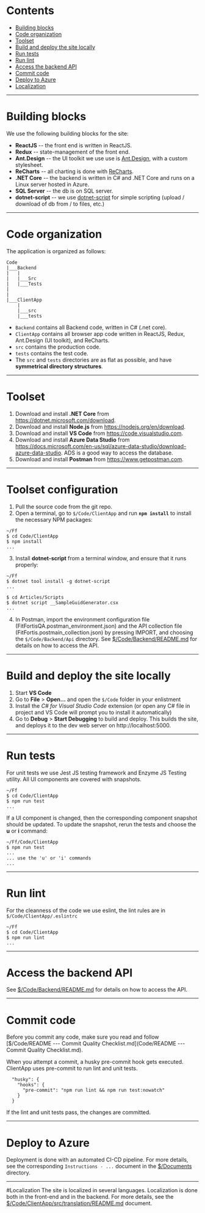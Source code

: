# Contents
* [Building blocks](#building-blocks)
* [Code organization](#code-organization)
* [Toolset](#toolset)
* [Build and deploy the site locally](#build-and-deploy-the-site-locally)
* [Run tests](#run-tests)
* [Run lint](#run-lint)
* [Access the backend API](#access-the-backend-api)
* [Commit code](#commit-code)
* [Deploy to Azure](#deploy-to-azure)
* [Localization](#localization)



---
# Building blocks
We use the following building blocks for the site:

* **ReactJS** -- the front end is written in ReactJS.
* **Redux** -- state-management of the front end.
* **Ant.Design** -- the UI toolkit we use use is [Ant.Design](https://ant.design/), with a custom stylesheet.
* **ReCharts** -- all charting is done with [ReCharts](https://recharts.org/en-US/).
* **.NET Core** -- the backend is written in C# and .NET Core and runs on a Linux server hosted in Azure.
* **SQL Server** -- the db is on SQL server.
* **dotnet-script** -- we use [dotnet-script](https://github.com/filipw/dotnet-script) for simple scripting (upload / download of db from / to files, etc.)



---
# Code organization
The application is organized as follows:
```
Code
|___Backend
|   |
|   |___Src
|   |___Tests
|
|
|___ClientApp
    |
    |___src
    |___tests
```
* `Backend` contains all Backend code, written in C# (.net core).
* `ClientApp` contains all browser app code written in ReactJS, Redux, Ant.Design (UI toolkit), and ReCharts.
* `src` contains the production code. 
* `tests` contains the test code.
* The `src` and `tests` directories are as flat as possible, and have **symmetrical directory structures**.



---
# Toolset
1. Download and install **.NET Core** from  https://dotnet.microsoft.com/download.
2. Download and install **Node.js** from https://nodejs.org/en/download.
3. Download and install **VS Code** from https://code.visualstudio.com.
4. Download and install **Azure Data Studio** from https://docs.microsoft.com/en-us/sql/azure-data-studio/download-azure-data-studio. ADS is a good way to access the database.
5. Download and install **Postman** from https://www.getpostman.com. 



---
# Toolset configuration
1. Pull the source code from the git repo.
2. Open a terminal, go to `$/Code/ClientApp` and run **`npm install`** to install the necessary NPM packages:
```
~/Ff
$ cd Code/ClientApp
$ npm install
...
```
3. Install **dotnet-script** from a terminal window, and ensure that it runs properly:
```
~/Ff
$ dotnet tool install -g dotnet-script
...

$ cd Articles/Scripts
$ dotnet script __SampleGuidGenerator.csx
...
```
4. In Postman, import the environment configuration file (FitFortisQA.postman_environment.json) and the API collection file (FitFortis.postmain_collection.json) by 
pressing IMPORT, and choosing the `$/Code/Backend/Api` directory. See [$/Code/Backend/README.md](./Code/Backend/README.md) for details on how to access the API.



---
# Build and deploy the site locally
1. Start **VS Code**
2. Go to **File** > **Open...** and open the `$/Code` folder in your enlistment
3. Install the *C# for Visual Studio Code* extension (or open any C# file in project and VS Code will prompt you to install it automatically)
4. Go to **Debug** > **Start Debugging** to build and deploy. This builds the site, and deploys it to the dev web server
on http://localhost:5000.



---
# Run tests 
For unit tests we use Jest JS testing framework and Enzyme JS Testing utility. All UI components are covered with snapshots.
```
~/Ff
$ cd Code/ClientApp
$ npm run test
...
```
If a UI component is changed, then the corresponding component snapshot should be updated. To update the snapshot, rerun the tests and choose the **u** or **i** command:
```
~/Ff/Code/ClientApp
$ npm run test
...
... use the 'u' or 'i' commands
...
```



---
# Run lint 
For the cleanness of the code we use eslint, the lint rules are in `$/Code/ClientApp/.eslintrc`
```
~/Ff
$ cd Code/ClientApp
$ npm run lint
...
```



---
# Access the backend API 
See [$/Code/Backend/README.md](./Code/Backend/README.md) for details on how to access the API. 



---
# Commit code 
Before you commit any code, make sure you read and follow [$/Code/README --- Commit Quality Checklist.md](Code/README --- Commit Quality Checklist.md). 

When you attempt a commit, a husky pre-commit hook gets executed. ClientApp uses pre-commit to run lint 
and unit tests.
```
  "husky": {
    "hooks": {
      "pre-commit": "npm run lint && npm run test:nowatch"
    }
  }
```
If the lint and unit tests pass, the changes are committed. 



---
# Deploy to Azure
Deployment is done with an automated CI-CD pipeline. For more details, see the corresponding
`Instructions - ...` document in the [$/Documents](../Documents) directory. 



---
#Localization
The site is localized in several languages. Localization is done both in the front-end and in the
backend. For more details, see the [$/Code/ClientApp/src/translation/README.md](./ClientApp/src/translation/README.md) 
document.
